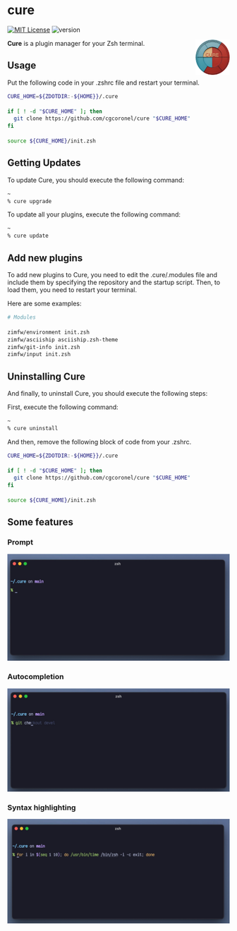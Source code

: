 # cure 

[![MIT License](https://img.shields.io/badge/license-MIT-007EC7.svg)](/LICENSE)
![version](https://img.shields.io/badge/version-v1.0.0-df5e88)

<img align="right"
     height="80"
     alt="Cure Logo"
     src="https://github.com/cgcoronel/cure/blob/main/images/logo.png">

**Cure** is a plugin manager for your Zsh terminal.

## Usage
Put the following code in your .zshrc file and restart your terminal.

```zsh
CURE_HOME=${ZDOTDIR:-${HOME}}/.cure

if [ ! -d "$CURE_HOME" ]; then
  git clone https://github.com/cgcoronel/cure "$CURE_HOME"
fi

source ${CURE_HOME}/init.zsh
```

## Getting Updates
To update Cure, you should execute the following command:

```zsh
~
% cure upgrade
```

To update all your plugins, execute the following command:

```zsh
~
% cure update 
```

## Add new plugins
To add new plugins to Cure, you need to edit the .cure/.modules file and include them by specifying the repository and the startup script. Then, to load them, you need to restart your terminal.

Here are some examples:

```zsh
# Modules

zimfw/environment init.zsh
zimfw/asciiship asciiship.zsh-theme
zimfw/git-info init.zsh
zimfw/input init.zsh 
```


## Uninstalling Cure
And finally, to uninstall Cure, you should execute the following steps:

First, execute the following command:

```zsh
~
% cure uninstall
```

And then, remove the following block of code from your .zshrc.

```zsh
CURE_HOME=${ZDOTDIR:-${HOME}}/.cure

if [ ! -d "$CURE_HOME" ]; then
  git clone https://github.com/cgcoronel/cure "$CURE_HOME"
fi

source ${CURE_HOME}/init.zsh
```



## Some features

### Prompt

<img src="https://github.com/cgcoronel/cure/blob/main/images/prompt.jpeg">

### Autocompletion

<img src="https://github.com/cgcoronel/cure/blob/main/images/autocomplete.jpeg">

### Syntax highlighting

<img src="https://github.com/cgcoronel/cure/blob/main/images/syntax-highlighting.jpeg">





